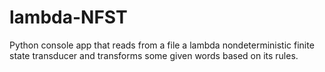 # lambda-NFST
Python console app that reads from a file a lambda nondeterministic finite state transducer and transforms some given words based on its rules.
